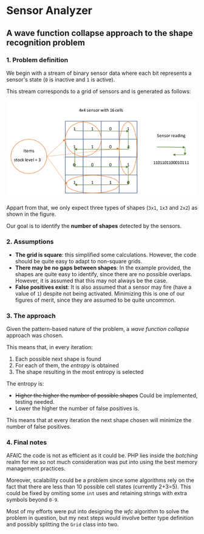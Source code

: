 # Sensor Analyzer

## A wave function collapse approach to the shape recognition problem

### 1. Problem definition

We begin with a stream of binary sensor data where each bit represents a sensor's state (`0` is inactive and `1` is active).

This stream corresponds to a grid of sensors and is generated as follows:

![sensor flow](./fig.png)

Appart from that, we only expect three types of shapes (`3x1`, `1x3` and `2x2`) as shown in the figure.

Our goal is to identify the **number of shapes** detected by the sensors.

### 2. Assumptions

- **The grid is square**: this simplified some calculations. However, the code should be quite easy to adapt to non-square grids.
- **There may be no gaps between shapes**: In the example provided, the shapes are quite easy to identify, since there are no possible overlaps. However, it is assumed that this may not always be the case.
- **False positives exist**: It is also assumed that a sensor may fire (have a value of `1`) despite not being activated. Minimizing this is one of our figures of merit, since they are assumed to be quite uncommon.

### 3. The approach

Given the pattern-based nature of the problem, a _wave function collapse_ approach was chosen.

This means that, in every iteration:

1.  Each possible next shape is found
2.  For each of them, the _entropy_ is obtained
3.  The shape resulting in the most entropy is selected

The entropy is:

- ~~Higher the higher the number of possible shapes~~ Could be implemented, testing needed.
- Lower the higher the number of false positives is.

This means that at every iteration the next shape chosen will minimize the number of false positives.

### 4. Final notes

AFAIC the code is not as efficient as it could be. PHP lies inside the _botching_ realm for me so not much consideration was put into using the best memory management practices.

Moreover, scalability could be a problem since some algorithms rely on the fact that there are less than 10 possible cell states (currently 2+3=5). This could be fixed by omiting some `int` uses and retaining strings with extra symbols beyond `0-9`.

Most of my efforts were put into designing the _wfc_ algorithm to solve the problem in question, but my next steps would involve better type definition and possibly splitting the `Grid` class into two.
